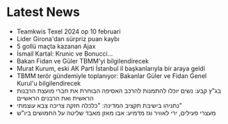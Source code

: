 # Latest News
-  Teamkwis Texel 2024 op 10 februari
-  Lider Girona'dan sürpriz puan kaybı
-  5 gollü maçta kazanan Ajax
-  İsmail Kartal: Krunic ve Bonucci...
-  Bakan Fidan ve Güler TBMM'yi bilgilendirecek
-  Murat Kurum, eski AK Parti İstanbul il başkanlarıyla bir araya geldi
-  TBMM terör gündemiyle toplanıyor: Bakanlar Güler ve Fidan Genel Kurul'u bilgilendirecek
-  בג"ץ קבע: נשים יוכלו להתמנות להרכב האסיפה הבוחרת את חברי מועצת הרבנות הראשית ואת הרבנים הראשיים
-  נתניהו בישיבת תקציב המדינה: "כלכלה חזקה צריכה צבא עוצמתי"
-  מעצרי פעילים, ירי לאוויר וגז מדמיע: אבו מאזן מאבד שליטה על החמושים ביו"ש
